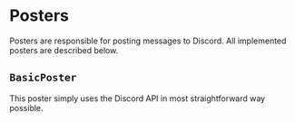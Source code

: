 # Posters

Posters are responsible for posting messages to Discord.
All implemented posters are described below.

## `BasicPoster`

This poster simply uses the Discord API in most straightforward way possible.
